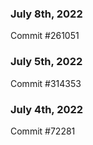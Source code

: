 ### July 8th, 2022

Commit #261051

### July 5th, 2022

Commit #314353


### July 4th, 2022

Commit #72281
